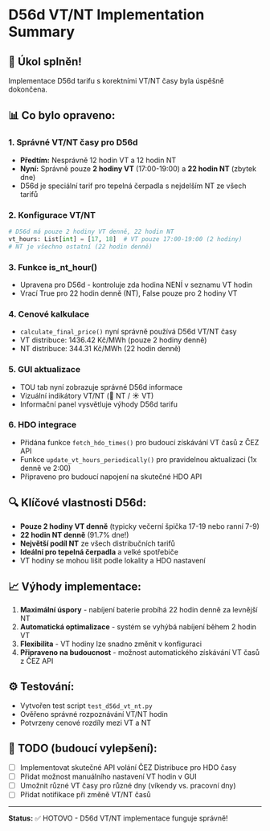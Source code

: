 # D56d VT/NT Implementation Summary

## 🎯 Úkol splněn!
Implementace D56d tarifu s korektními VT/NT časy byla úspěšně dokončena.

## 📊 Co bylo opraveno:

### 1. **Správné VT/NT časy pro D56d**
   - **Předtím:** Nesprávně 12 hodin VT a 12 hodin NT
   - **Nyní:** Správně pouze **2 hodiny VT** (17:00-19:00) a **22 hodin NT** (zbytek dne)
   - D56d je speciální tarif pro tepelná čerpadla s nejdelším NT ze všech tarifů

### 2. **Konfigurace VT/NT**
   ```python
   # D56d má pouze 2 hodiny VT denně, 22 hodin NT
   vt_hours: List[int] = [17, 18]  # VT pouze 17:00-19:00 (2 hodiny)
   # NT je všechno ostatní (22 hodin denně)
   ```

### 3. **Funkce is_nt_hour()**
   - Upravena pro D56d - kontroluje zda hodina NENÍ v seznamu VT hodin
   - Vrací True pro 22 hodin denně (NT), False pouze pro 2 hodiny VT

### 4. **Cenové kalkulace**
   - `calculate_final_price()` nyní správně používá D56d VT/NT časy
   - VT distribuce: 1436.42 Kč/MWh (pouze 2 hodiny denně)
   - NT distribuce: 344.31 Kč/MWh (22 hodin denně)

### 5. **GUI aktualizace**
   - TOU tab nyní zobrazuje správné D56d informace
   - Vizuální indikátory VT/NT (🌙 NT / ☀️ VT) 
   - Informační panel vysvětluje výhody D56d tarifu

### 6. **HDO integrace**
   - Přidána funkce `fetch_hdo_times()` pro budoucí získávání VT časů z ČEZ API
   - Funkce `update_vt_hours_periodically()` pro pravidelnou aktualizaci (1x denně ve 2:00)
   - Připraveno pro budoucí napojení na skutečné HDO API

## 🔍 Klíčové vlastnosti D56d:

- **Pouze 2 hodiny VT denně** (typicky večerní špička 17-19 nebo ranní 7-9)
- **22 hodin NT denně** (91.7% dne!)
- **Největší podíl NT** ze všech distribučních tarifů
- **Ideální pro tepelná čerpadla** a velké spotřebiče
- VT hodiny se mohou lišit podle lokality a HDO nastavení

## 📈 Výhody implementace:

1. **Maximální úspory** - nabíjení baterie probíhá 22 hodin denně za levnější NT
2. **Automatická optimalizace** - systém se vyhýbá nabíjení během 2 hodin VT
3. **Flexibilita** - VT hodiny lze snadno změnit v konfiguraci
4. **Připraveno na budoucnost** - možnost automatického získávání VT časů z ČEZ API

## ⚙️ Testování:
- Vytvořen test script `test_d56d_vt_nt.py`
- Ověřeno správné rozpoznávání VT/NT hodin
- Potvrzeny cenové rozdíly mezi VT a NT

## 📝 TODO (budoucí vylepšení):
- [ ] Implementovat skutečné API volání ČEZ Distribuce pro HDO časy
- [ ] Přidat možnost manuálního nastavení VT hodin v GUI
- [ ] Umožnit různé VT časy pro různé dny (víkendy vs. pracovní dny)
- [ ] Přidat notifikace při změně VT/NT časů

---
**Status:** ✅ HOTOVO - D56d VT/NT implementace funguje správně!